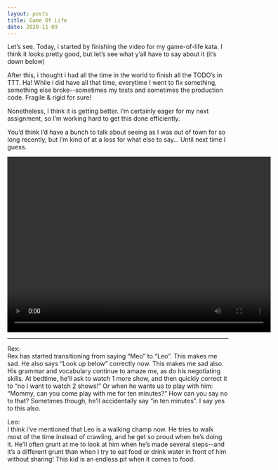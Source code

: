 ```yaml
---
layout: posts
title: Game Of Life
date: 2020-11-09
---
```


Let’s see.  Today, i started by finishing the video for my game-of-life kata. I think it looks pretty good, but let’s see what y’all have to say about it (it’s down below)

After this, i thought i had all the time in the world to finish all the TODO’s in TTT.  Ha!  While i did have all that time, everytime I went to fix something, something else broke--sometimes my tests and sometimes the production code.  Fragile & rigid for sure!

Nonetheless, I think it is getting better.  I’m certainly eager for my next assignment, so I’m working hard to get this done efficiently.

You’d think I’d have a bunch to talk about seeing as I was out of town for so long recently, but I’m kind of at a loss for what else to say…  Until next time I guess.

<video src="https://maniginam.github.io/blog/pics&vids/Game-of-Life-Kata.mp4" width="600" height="400" controls></video>


***
Rex:  
Rex has started transitioning from saying “Meo” to “Leo”.  This makes me sad.  He also says “Look up below” correctly now.  This makes me sad also.  His grammar and vocabulary continue to amaze me, as do his negotiating skills.  At bedtime, he’ll ask to watch 1 more show, and then quickly correct it to “no I want to watch 2 shows!”  Or when he wants us to play with him: “Mommy, can you come play with me for ten minutes?”  How can you say no to that?  Sometimes though, he’ll accidentally say “in ten minutes”.  I say yes to this also.  

Leo:  
I think i’ve mentioned that Leo is a walking champ now.  He tries to walk most of the time instead of crawling, and he get so proud when he’s doing it.  He’ll often grunt at me to look at him when he’s made several steps--and it’s a different grunt than when I try to eat food or drink water in front of him without sharing!  This kid is an endless pit when it comes to food.  
